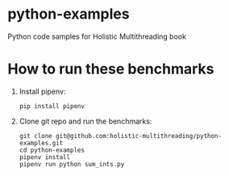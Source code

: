 # python-examples
Python code samples for Holistic Multithreading book

# How to run these benchmarks
1. Install pipenv:
    ```shell
    pip install pipenv
    ```
1. Clone git repo and run the benchmarks:
    ```shell
    git clone git@github.com:holistic-multithreading/python-examples.git
    cd python-examples
    pipenv install
    pipenv run python sum_ints.py
    ```
